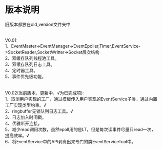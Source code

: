 # 版本说明

旧版本都放在old_version文件夹中<br>
<br>
<br>
V0.01:<br>
1、EventMaster->EventManager->EventEpoller,Timer,EventService->SocketReader,SocketWritter->Socket层次结构<br>
2、双缓存队列线程池工具。<br>
3、双缓存队列日志工具。<br>
4、定时器工具。<br>
5、事件优先级功能。<br>
<br>
<br>
V0.02(当前版本，更新中，√为已完成项):<br>
1、取消用户实现的工厂，通过模板传入用户实现的EventService子类，通过内置工厂实现类型约束。√<br>
2、ringbuffer无锁队列日志工具。√<br>
3、日志加入时间戳。<br>
4、优雅断开连接。<br>
5、减少read调用次数，虽然epoll用的是LT，但是每次读事件尽量只read一次，提高效率。√<br>
6、将EventService中的API剥离出来专门的类EventServiceTool中。<br>